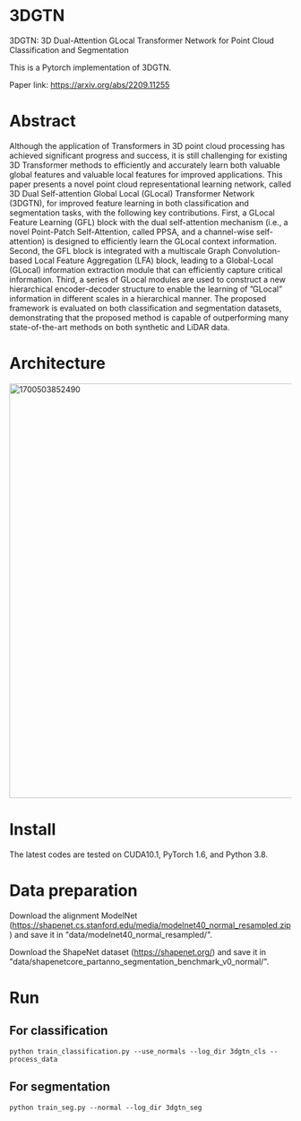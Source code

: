 # 3DGTN
3DGTN: 3D Dual-Attention GLocal Transformer Network for Point Cloud Classification and Segmentation

This is a Pytorch implementation of 3DGTN.

Paper link: https://arxiv.org/abs/2209.11255

# Abstract

Although the application of Transformers in 3D point cloud processing has achieved significant progress and success, it is still challenging for existing 3D Transformer methods to efficiently and accurately learn both valuable global features and valuable local features for improved applications. This paper presents a novel point cloud representational learning network, called 3D Dual Self-attention Global Local (GLocal) Transformer Network (3DGTN), for improved feature learning in both classification and segmentation tasks, with the following key contributions. First, a GLocal Feature Learning (GFL) block with the dual self-attention mechanism (i.e., a novel Point-Patch Self-Attention, called PPSA, and a channel-wise self-attention) is designed to efficiently learn the GLocal context information. Second, the GFL block is integrated with a multiscale Graph Convolution-based Local Feature Aggregation (LFA) block, leading to a Global-Local (GLocal) information extraction module that can efficiently capture critical information. Third, a series of GLocal modules are used to construct a new hierarchical encoder-decoder structure to enable the learning of ”GLocal” information in different scales in a hierarchical manner. The proposed framework is evaluated on both classification and segmentation datasets, demonstrating that the proposed method is capable of outperforming many state-of-the-art methods on both synthetic and LiDAR data.

# Architecture

<img width="739" alt="1700503852490" src="https://github.com/d62lu/3DGTN/assets/92398834/3362ebdc-6502-4661-a327-ed99f3739550">

# Install
The latest codes are tested on CUDA10.1, PyTorch 1.6, and Python 3.8.

# Data preparation
Download the alignment ModelNet (https://shapenet.cs.stanford.edu/media/modelnet40_normal_resampled.zip) and save it in "data/modelnet40_normal_resampled/".

Download the ShapeNet dataset (https://shapenet.org/) and save it in "data/shapenetcore_partanno_segmentation_benchmark_v0_normal/".


# Run

## For classification
```
python train_classification.py --use_normals --log_dir 3dgtn_cls --process_data
```

## For segmentation
```
python train_seg.py --normal --log_dir 3dgtn_seg
```




